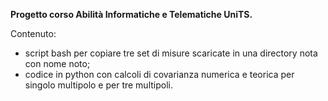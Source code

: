 **Progetto corso Abilità Informatiche e Telematiche UniTS.**

Contenuto:
* script bash per copiare tre set di misure scaricate in una directory nota con nome noto;
* codice in python con calcoli di covarianza numerica e teorica per singolo multipolo e per tre multipoli.

